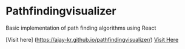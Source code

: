 # Pathfindingvisualizer
Basic implementation of path finding algorithms using React

[Visit here] (https://ajay-kr.github.io/pathfindingvisualizer/)
<a href="https://ajay-kr.github.io/pathfindingvisualizer/">Visit Here</a>
